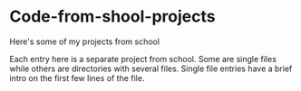 # Code-from-shool-projects
Here's some of my projects from school

Each entry here is a separate project from school. Some are single files while others are directories with several files. Single file entries have a brief intro on the first few lines of the file. 

